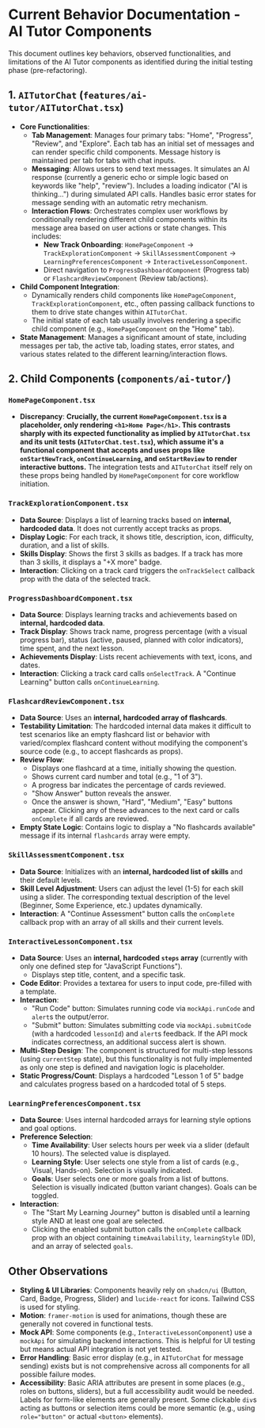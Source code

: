 # Current Behavior Documentation - AI Tutor Components

This document outlines key behaviors, observed functionalities, and limitations of the AI Tutor components as identified during the initial testing phase (pre-refactoring).

## 1. `AITutorChat` (`features/ai-tutor/AITutorChat.tsx`)

-   **Core Functionalities**:
    -   **Tab Management**: Manages four primary tabs: "Home", "Progress", "Review", and "Explore". Each tab has an initial set of messages and can render specific child components. Message history is maintained per tab for tabs with chat inputs.
    -   **Messaging**: Allows users to send text messages. It simulates an AI response (currently a generic echo or simple logic based on keywords like "help", "review"). Includes a loading indicator ("AI is thinking...") during simulated API calls. Handles basic error states for message sending with an automatic retry mechanism.
    -   **Interaction Flows**: Orchestrates complex user workflows by conditionally rendering different child components within its message area based on user actions or state changes. This includes:
        -   **New Track Onboarding**: `HomePageComponent` -> `TrackExplorationComponent` -> `SkillAssessmentComponent` -> `LearningPreferencesComponent` -> `InteractiveLessonComponent`.
        -   Direct navigation to `ProgressDashboardComponent` (Progress tab) or `FlashcardReviewComponent` (Review tab/actions).
-   **Child Component Integration**:
    -   Dynamically renders child components like `HomePageComponent`, `TrackExplorationComponent`, etc., often passing callback functions to them to drive state changes within `AITutorChat`.
    -   The initial state of each tab usually involves rendering a specific child component (e.g., `HomePageComponent` on the "Home" tab).
-   **State Management**: Manages a significant amount of state, including messages per tab, the active tab, loading states, error states, and various states related to the different learning/interaction flows.

## 2. Child Components (`components/ai-tutor/`)

### `HomePageComponent.tsx`

-   **Discrepancy**: **Crucially, the current `HomePageComponent.tsx` is a placeholder, only rendering `<h1>Home Page</h1>`. This contrasts sharply with its expected functionality as implied by `AITutorChat.tsx` and its unit tests (`AITutorChat.test.tsx`), which assume it's a functional component that accepts and uses props like `onStartNewTrack`, `onContinueLearning`, and `onStartReview` to render interactive buttons.** The integration tests and `AITutorChat` itself rely on these props being handled by `HomePageComponent` for core workflow initiation.

### `TrackExplorationComponent.tsx`

-   **Data Source**: Displays a list of learning tracks based on **internal, hardcoded data**. It does not currently accept tracks as props.
-   **Display Logic**: For each track, it shows title, description, icon, difficulty, duration, and a list of skills.
-   **Skills Display**: Shows the first 3 skills as badges. If a track has more than 3 skills, it displays a "+X more" badge.
-   **Interaction**: Clicking on a track card triggers the `onTrackSelect` callback prop with the data of the selected track.

### `ProgressDashboardComponent.tsx`

-   **Data Source**: Displays learning tracks and achievements based on **internal, hardcoded data**.
-   **Track Display**: Shows track name, progress percentage (with a visual progress bar), status (active, paused, planned with color indicators), time spent, and the next lesson.
-   **Achievements Display**: Lists recent achievements with text, icons, and dates.
-   **Interaction**: Clicking a track card calls `onSelectTrack`. A "Continue Learning" button calls `onContinueLearning`.

### `FlashcardReviewComponent.tsx`

-   **Data Source**: Uses an **internal, hardcoded array of flashcards**.
-   **Testability Limitation**: The hardcoded internal data makes it difficult to test scenarios like an empty flashcard list or behavior with varied/complex flashcard content without modifying the component's source code (e.g., to accept flashcards as props).
-   **Review Flow**:
    -   Displays one flashcard at a time, initially showing the question.
    -   Shows current card number and total (e.g., "1 of 3").
    -   A progress bar indicates the percentage of cards reviewed.
    -   "Show Answer" button reveals the answer.
    -   Once the answer is shown, "Hard", "Medium", "Easy" buttons appear. Clicking any of these advances to the next card or calls `onComplete` if all cards are reviewed.
-   **Empty State Logic**: Contains logic to display a "No flashcards available" message if its internal `flashcards` array were empty.

### `SkillAssessmentComponent.tsx`

-   **Data Source**: Initializes with an **internal, hardcoded list of skills** and their default levels.
-   **Skill Level Adjustment**: Users can adjust the level (1-5) for each skill using a slider. The corresponding textual description of the level (Beginner, Some Experience, etc.) updates dynamically.
-   **Interaction**: A "Continue Assessment" button calls the `onComplete` callback prop with an array of all skills and their current levels.

### `InteractiveLessonComponent.tsx`

-   **Data Source**: Uses an **internal, hardcoded `steps` array** (currently with only one defined step for "JavaScript Functions").
    -   Displays step title, content, and a specific task.
-   **Code Editor**: Provides a textarea for users to input code, pre-filled with a template.
-   **Interaction**:
    -   "Run Code" button: Simulates running code via `mockApi.runCode` and `alert`s the output/error.
    -   "Submit" button: Simulates submitting code via `mockApi.submitCode` (with a hardcoded `lessonId`) and `alert`s feedback. If the API mock indicates correctness, an additional success alert is shown.
-   **Multi-Step Design**: The component is structured for multi-step lessons (using `currentStep` state), but this functionality is not fully implemented as only one step is defined and navigation logic is placeholder.
-   **Static Progress/Count**: Displays a hardcoded "Lesson 1 of 5" badge and calculates progress based on a hardcoded total of 5 steps.

### `LearningPreferencesComponent.tsx`

-   **Data Source**: Uses internal hardcoded arrays for learning style options and goal options.
-   **Preference Selection**:
    -   **Time Availability**: User selects hours per week via a slider (default 10 hours). The selected value is displayed.
    -   **Learning Style**: User selects one style from a list of cards (e.g., Visual, Hands-on). Selection is visually indicated.
    -   **Goals**: User selects one or more goals from a list of buttons. Selection is visually indicated (button variant changes). Goals can be toggled.
-   **Interaction**:
    -   The "Start My Learning Journey" button is disabled until a learning style AND at least one goal are selected.
    -   Clicking the enabled submit button calls the `onComplete` callback prop with an object containing `timeAvailability`, `learningStyle` (ID), and an array of selected `goals`.

## Other Observations

-   **Styling & UI Libraries**: Components heavily rely on `shadcn/ui` (Button, Card, Badge, Progress, Slider) and `lucide-react` for icons. Tailwind CSS is used for styling.
-   **Motion**: `framer-motion` is used for animations, though these are generally not covered in functional tests.
-   **Mock API**: Some components (e.g., `InteractiveLessonComponent`) use a `mockApi` for simulating backend interactions. This is helpful for UI testing but means actual API integration is not yet tested.
-   **Error Handling**: Basic error display (e.g., in `AITutorChat` for message sending) exists but is not comprehensive across all components for all possible failure modes.
-   **Accessibility**: Basic ARIA attributes are present in some places (e.g., roles on buttons, sliders), but a full accessibility audit would be needed. Labels for form-like elements are generally present. Some clickable `div`s acting as buttons or selection items could be more semantic (e.g., using `role="button"` or actual `<button>` elements).
